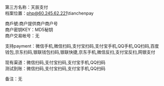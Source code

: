 ﻿第三方名称：天辰支付  
档案位置：php@60.245.62.221\tianchenpay  
  
商戶號:商户提供商户商户号  
商户密钥KEY：MD5秘钥  
商户交易帐号：无  
  
支持payment：微信手机,微信扫码,支付宝扫码,支付宝手机,QQ手机,QQ扫码,百度钱包,京东扫码,银联钱包扫码,银联快捷,京东手机,微信反扫,支付宝反扫,网银支付  
  
现有渠道：微信扫码,支付宝扫码,支付宝手机,QQ扫码  
测试到账：微信扫码,支付宝扫码,支付宝手机,QQ扫码  
  
备注：无  